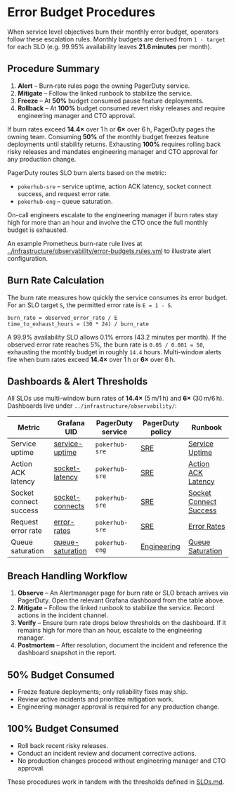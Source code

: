 # Error Budget Procedures

When service level objectives burn their monthly error budget, operators follow these escalation rules. Monthly budgets are derived from `1 - target` for each SLO (e.g. 99.95% availability leaves **21.6 minutes** per month).

## Procedure Summary
1. **Alert** – Burn‑rate rules page the owning PagerDuty service.
2. **Mitigate** – Follow the linked runbook to stabilize the service.
3. **Freeze** – At **50%** budget consumed pause feature deployments.
4. **Rollback** – At **100%** budget consumed revert risky releases and require engineering manager and CTO approval.

If burn rates exceed **14.4×** over 1 h or **6×** over 6 h, PagerDuty pages the owning team. Consuming **50%** of the monthly budget freezes feature deployments until stability returns. Exhausting **100%** requires rolling back risky releases and mandates engineering manager and CTO approval for any production change.

PagerDuty routes SLO burn alerts based on the metric:

- `pokerhub-sre` – service uptime, action ACK latency, socket connect success, and request error rate.
- `pokerhub-eng` – queue saturation.

On-call engineers escalate to the engineering manager if burn rates stay high for more than an hour and involve the CTO once the full monthly budget is exhausted.

An example Prometheus burn-rate rule lives at [../infrastructure/observability/error-budgets.rules.yml](../infrastructure/observability/error-budgets.rules.yml) to illustrate alert configuration.

## Burn Rate Calculation

The burn rate measures how quickly the service consumes its error budget. For an SLO target `S`, the permitted error rate is `E = 1 - S`.

```
burn_rate = observed_error_rate / E
time_to_exhaust_hours = (30 * 24) / burn_rate
```

A 99.9% availability SLO allows 0.1% errors (43.2 minutes per month). If the observed error rate reaches 5%, the burn rate is `0.05 / 0.001 = 50`, exhausting the monthly budget in roughly `14.4` hours. Multi-window alerts fire when burn rates exceed **14.4×** over 1 h or **6×** over 6 h.

## Dashboards & Alert Thresholds
All SLOs use multi-window burn rates of **14.4×** (5 m/1 h) and **6×** (30 m/6 h). Dashboards live under `../infrastructure/observability/`:

| Metric | Grafana UID | PagerDuty service | PagerDuty policy | Runbook |
| --- | --- | --- | --- | --- |
| Service uptime | [service-uptime](https://grafana.pokerhub.example/d/service-uptime) | `pokerhub-sre` | [SRE](https://pokerhub.pagerduty.com/escalation_policies/PABC123) | [Service Uptime](runbooks/service-uptime.md) |
| Action ACK latency | [socket-latency](https://grafana.pokerhub.example/d/socket-latency) | `pokerhub-sre` | [SRE](https://pokerhub.pagerduty.com/escalation_policies/PABC123) | [Action ACK Latency](runbooks/action-ack-latency.md) |
| Socket connect success | [socket-connects](https://grafana.pokerhub.example/d/socket-connects) | `pokerhub-sre` | [SRE](https://pokerhub.pagerduty.com/escalation_policies/PABC123) | [Socket Connect Success](runbooks/socket-connect-success.md) |
| Request error rate | [error-rates](https://grafana.pokerhub.example/d/error-rates) | `pokerhub-sre` | [SRE](https://pokerhub.pagerduty.com/escalation_policies/PABC123) | [Error Rates](runbooks/error-rates.md) |
| Queue saturation | [queue-saturation](https://grafana.pokerhub.example/d/queue-saturation) | `pokerhub-eng` | [Engineering](https://pokerhub.pagerduty.com/escalation_policies/PDEF456) | [Queue Saturation](runbooks/queue-saturation.md) |

## Breach Handling Workflow
1. **Observe** – An Alertmanager page for burn rate or SLO breach arrives via
   PagerDuty. Open the relevant Grafana dashboard from the table above.
2. **Mitigate** – Follow the linked runbook to stabilize the service. Record
   actions in the incident channel.
3. **Verify** – Ensure burn rate drops below thresholds on the dashboard. If it
   remains high for more than an hour, escalate to the engineering manager.
4. **Postmortem** – After resolution, document the incident and reference the
   dashboard snapshot in the report.

## 50% Budget Consumed
- Freeze feature deployments; only reliability fixes may ship.
- Review active incidents and prioritize mitigation work.
- Engineering manager approval is required for any production change.

## 100% Budget Consumed
- Roll back recent risky releases.
- Conduct an incident review and document corrective actions.
- No production changes proceed without engineering manager and CTO approval.

These procedures work in tandem with the thresholds defined in [SLOs.md](SLOs.md).
